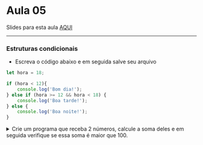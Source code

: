 # Aula 05

Slides para esta aula [AQUI](https://www.canva.com/design/DAFzI0DIJoI/pYu4Nys08MPvBJO-lS2SsQ/view?utm_content=DAFzI0DIJoI&utm_campaign=designshare&utm_medium=link&utm_source=editor)

---

### Estruturas condicionais

- Escreva o código abaixo e em seguida salve seu arquivo 

```javascript
let hora = 18;

if (hora < 12){
    console.log('Bom dia!');
} else if (hora >= 12 && hora < 18) {
    console.log('Boa tarde!');
} else {
    console.log('Boa noite!');
}
```

<details>
  <summary>Crie um programa que receba 2 números, calcule a soma deles e em seguida verifique se essa soma é maior que 100.</summary>
</details>